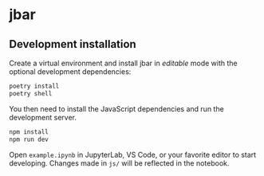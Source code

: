 # jbar

## Development installation

Create a virtual environment and install jbar in *editable* mode with the
optional development dependencies:

```sh
poetry install
poetry shell
```

You then need to install the JavaScript dependencies and run the development server.

```sh
npm install
npm run dev
```

Open `example.ipynb` in JupyterLab, VS Code, or your favorite editor
to start developing. Changes made in `js/` will be reflected
in the notebook.
